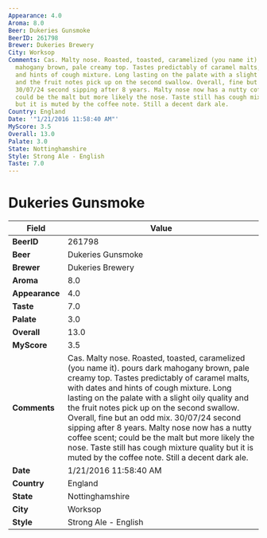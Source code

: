 ```yaml
---
Appearance: 4.0
Aroma: 8.0
Beer: Dukeries Gunsmoke
BeerID: 261798
Brewer: Dukeries Brewery
City: Worksop
Comments: Cas. Malty nose. Roasted, toasted, caramelized (you name it). pours dark
  mahogany brown, pale creamy top. Tastes predictably of caramel malts, with dates
  and hints of cough mixture. Long lasting on the palate with a slight oily quality
  and the fruit notes pick up on the second swallow. Overall, fine but an odd mix.
  30/07/24 second sipping after 8 years. Malty nose now has a nutty coffee scent;
  could be the malt but more likely the nose. Taste still has cough mixture quality
  but it is muted by the coffee note. Still a decent dark ale.
Country: England
Date: '"1/21/2016 11:58:40 AM"'
MyScore: 3.5
Overall: 13.0
Palate: 3.0
State: Nottinghamshire
Style: Strong Ale - English
Taste: 7.0
---
```


# Dukeries Gunsmoke

| Field         | Value |
|---------------|-------|
| **BeerID** | 261798 |
| **Beer** | Dukeries Gunsmoke |
| **Brewer** | Dukeries Brewery |
| **Aroma** | 8.0 |
| **Appearance** | 4.0 |
| **Taste** | 7.0 |
| **Palate** | 3.0 |
| **Overall** | 13.0 |
| **MyScore** | 3.5 |
| **Comments** | Cas. Malty nose. Roasted, toasted, caramelized (you name it). pours dark mahogany brown, pale creamy top. Tastes predictably of caramel malts, with dates and hints of cough mixture. Long lasting on the palate with a slight oily quality and the fruit notes pick up on the second swallow. Overall, fine but an odd mix. 30/07/24 second sipping after 8 years. Malty nose now has a nutty coffee scent; could be the malt but more likely the nose. Taste still has cough mixture quality but it is muted by the coffee note. Still a decent dark ale. |
| **Date** | 1/21/2016 11:58:40 AM |
| **Country** | England |
| **State** | Nottinghamshire |
| **City** | Worksop |
| **Style** | Strong Ale - English |
